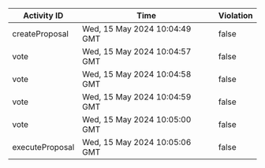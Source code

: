 | Activity ID | Time | Violation |
| --- | --- | --- |
| createProposal | Wed, 15 May 2024 10:04:49 GMT | false |
| vote | Wed, 15 May 2024 10:04:57 GMT | false |
| vote | Wed, 15 May 2024 10:04:58 GMT | false |
| vote | Wed, 15 May 2024 10:04:59 GMT | false |
| vote | Wed, 15 May 2024 10:05:00 GMT | false |
| executeProposal | Wed, 15 May 2024 10:05:06 GMT | false |